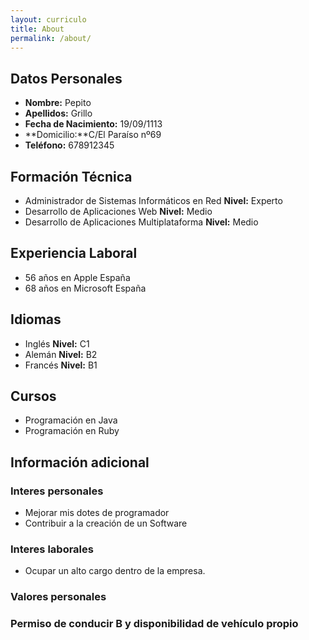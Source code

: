 ```yaml
---
layout: curriculo
title: About
permalink: /about/
---
```


## **Datos Personales**
* **Nombre:** Pepito
* **Apellidos:** Grillo
* **Fecha de Nacimiento:** 19/09/1113
* **Domicilio:**C/El Paraíso nº69
* **Teléfono:** 678912345

## **Formación Técnica**
* Administrador de Sistemas Informáticos en Red  **Nivel:** Experto
* Desarrollo de Aplicaciones Web **Nivel:**  Medio
* Desarrollo de Aplicaciones Multiplataforma **Nivel:** Medio

## **Experiencia Laboral**
* 56 años en Apple España
* 68 años en Microsoft España

## **Idiomas**
* Inglés   **Nivel:**  C1
* Alemán   **Nivel:** B2
* Francés   **Nivel:** B1

## **Cursos**
* Programación en Java
* Programación en Ruby

## **Información adicional**
### Interes personales
* Mejorar mis dotes de programador
* Contribuir a la creación de un Software
### Interes laborales
* Ocupar un alto cargo dentro de la empresa.
### Valores personales

### Permiso de conducir B y disponibilidad de vehículo propio
